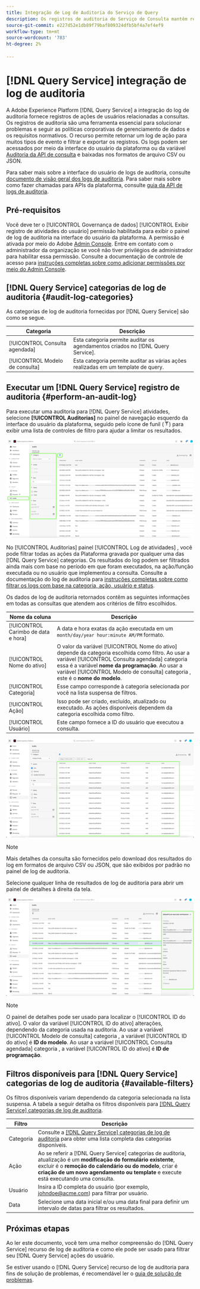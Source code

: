 ```yaml
---
title: Integração de Log de Auditoria do Serviço de Query
description: Os registros de auditoria do Serviço de Consulta mantêm registros de várias ações do usuário para formar uma trilha de auditoria para solucionar problemas ou seguir políticas corporativas de gerenciamento de dados e requisitos normativos. Este tutorial fornece uma visão geral dos recursos de log de auditoria específicos do Serviço de query.
source-git-commit: e227d52e1db89f79baf809324dfb5bf4a7ef4ef9
workflow-type: tm+mt
source-wordcount: '783'
ht-degree: 2%

---
```


# [!DNL Query Service] integração de log de auditoria

A Adobe Experience Platform [!DNL Query Service] a integração do log de auditoria fornece registros de ações de usuários relacionadas a consultas. Os registros de auditoria são uma ferramenta essencial para solucionar problemas e seguir as políticas corporativas de gerenciamento de dados e os requisitos normativos. O recurso permite retornar um log de ação para muitos tipos de evento e filtrar e exportar os registros. Os logs podem ser acessados por meio da interface do usuário da plataforma ou da variável [Auditoria da API de consulta](https://www.adobe.io/experience-platform-apis/references/audit-query/) e baixadas nos formatos de arquivo CSV ou JSON.

Para saber mais sobre a interface do usuário de logs de auditoria, consulte [documento de visão geral dos logs de auditoria](../landing/governance-privacy-security/audit-logs/overview.md). Para saber mais sobre como fazer chamadas para APIs da plataforma, consulte [guia da API de logs de auditoria](../landing/api-guide.md).

## Pré-requisitos

Você deve ter o [!UICONTROL Governança de dados] [!UICONTROL Exibir registro de atividades do usuário] permissão habilitada para exibir o painel de log de auditoria na interface do usuário da plataforma. A permissão é ativada por meio do Adobe [Admin Console](https://adminconsole.adobe.com/). Entre em contato com o administrador da organização se você não tiver privilégios de administrador para habilitar essa permissão. Consulte a documentação de controle de acesso para [instruções completas sobre como adicionar permissões por meio do Admin Console](../access-control/home.md).

## [!DNL Query Service] categorias de log de auditoria {#audit-log-categories}

As categorias de log de auditoria fornecidas por [!DNL Query Service] são como se segue.

| Categoria | Descrição |
|---|---|
| [!UICONTROL Consulta agendada] | Esta categoria permite auditar os agendamentos criados no [!DNL Query Service]. |
| [!UICONTROL Modelo de consulta] | Esta categoria permite auditar as várias ações realizadas em um template de query. |

## Executar um [!DNL Query Service] registro de auditoria {#perform-an-audit-log}

Para executar uma auditoria para [!DNL Query Service] atividades, selecione **[!UICONTROL Auditorias]** no painel de navegação esquerdo da interface do usuário da plataforma, seguido pelo ícone de funil (![Um ícone de filtro.](./images/audit-log/filter.png)) para exibir uma lista de controles de filtro para ajudar a limitar os resultados.

![O painel de log de auditoria da interface do usuário da plataforma com &quot;Auditorias&quot; na navegação à esquerda e nos controles de filtro destacados.](./images/audit-log/filter-controls.png)

No [!UICONTROL Auditorias] painel [!UICONTROL Log de atividades] , você pode filtrar todas as ações da Plataforma gravada por qualquer uma das [!DNL Query Service] categorias. Os resultados do log podem ser filtrados ainda mais com base no período em que foram executados, na ação/função executada ou no usuário que implementou a consulta. Consulte a documentação do log de auditoria para [instruções completas sobre como filtrar os logs com base na categoria, ação, usuário e status](../landing/governance-privacy-security/audit-logs/overview.md#managing-audit-logs-in-the-ui).

Os dados de log de auditoria retornados contêm as seguintes informações em todas as consultas que atendem aos critérios de filtro escolhidos.

| Nome da coluna | Descrição |
|---|---|
| [!UICONTROL Carimbo de data e hora] | A data e hora exatas da ação executada em um `month/day/year hour:minute AM/PM` formato. |
| [!UICONTROL Nome do ativo] | O valor da variável [!UICONTROL Nome do ativo] depende da categoria escolhida como filtro. Ao usar a variável [!UICONTROL Consulta agendada] categoria essa é a variável **nome da programação**. Ao usar a variável [!UICONTROL Modelo de consulta] categoria , este é o **nome do modelo**. |
| [!UICONTROL Categoria] | Esse campo corresponde à categoria selecionada por você na lista suspensa de filtros. |
| [!UICONTROL Ação] | Isso pode ser criado, excluído, atualizado ou executado. As ações disponíveis dependem da categoria escolhida como filtro. |
| [!UICONTROL Usuário] | Este campo fornece a ID do usuário que executou a consulta. |

![O painel Audits com o log de atividade filtrado é realçado.](./images/audit-log/filtered-activity.png)

>[!NOTE]
>
>Mais detalhes da consulta são fornecidos pelo download dos resultados do log em formatos de arquivo CSV ou JSON, que são exibidos por padrão no painel de log de auditoria.

Selecione qualquer linha de resultados de log de auditoria para abrir um painel de detalhes à direita da tela.

![Guia Audits do painel Log de atividades com o painel de detalhes realçado.](./images/audit-log/details-panel.png)

>[!NOTE]
>
>O painel de detalhes pode ser usado para localizar o [!UICONTROL ID do ativo]. O valor da variável [!UICONTROL ID do ativo] alterações, dependendo da categoria usada na auditoria. Ao usar a variável [!UICONTROL Modelo de consulta] categoria , a variável [!UICONTROL ID do ativo] é **ID do modelo**. Ao usar a variável [!UICONTROL Consulta agendada] categoria , a variável [!UICONTROL ID do ativo] é  **ID de programação**.

## Filtros disponíveis para [!DNL Query Service] categorias de log de auditoria {#available-filters}

Os filtros disponíveis variam dependendo da categoria selecionada na lista suspensa. A tabela a seguir detalha os filtros disponíveis para [[!DNL Query Service] categorias de log de auditoria](#audit-log-categories).

| Filtro | Descrição |
|---|---|
| Categoria | Consulte a [[!DNL Query Service] categorias de log de auditoria](#audit-log-categories) para obter uma lista completa das categorias disponíveis. |
| Ação | Ao se referir a [!DNL Query Service] categorias de auditoria, atualização é um **modificação do formulário existente**, excluir é o **remoção do calendário ou do modelo**, criar é **criação de um novo agendamento ou template** e execute está executando uma consulta. |
| Usuário | Insira a ID completa do usuário (por exemplo, johndoe@acme.com) para filtrar por usuário. |
| Data | Selecione uma data inicial e/ou uma data final para definir um intervalo de datas para filtrar os resultados. |

## Próximas etapas

Ao ler este documento, você tem uma melhor compreensão do [!DNL Query Service] recurso de log de auditoria e como ele pode ser usado para filtrar seu [!DNL Query Service] ações do usuário.

Se estiver usando o [!DNL Query Service] recurso de log de auditoria para fins de solução de problemas, é recomendável ler o [guia de solução de problemas](./troubleshooting-guide.md).
